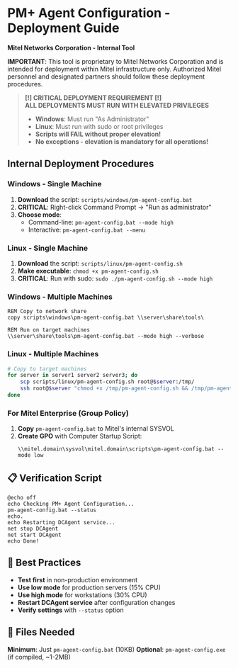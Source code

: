 # PM+ Agent Configuration - Deployment Guide

**Mitel Networks Corporation - Internal Tool**

**IMPORTANT**: This tool is proprietary to Mitel Networks Corporation and is intended for deployment within Mitel infrastructure only. Authorized Mitel personnel and designated partners should follow these deployment procedures.

> **[!] CRITICAL DEPLOYMENT REQUIREMENT [!]**  
> **ALL DEPLOYMENTS MUST RUN WITH ELEVATED PRIVILEGES**
> - **Windows**: Must run "As Administrator" 
> - **Linux**: Must run with sudo or root privileges
> - **Scripts will FAIL without proper elevation!**
> - **No exceptions - elevation is mandatory for all operations!**

## **Internal Deployment Procedures**

### Windows - Single Machine
1. **Download** the script: `scripts/windows/pm-agent-config.bat`
2. **CRITICAL**: Right-click Command Prompt → "Run as administrator"
3. **Choose mode**:
   - Command-line: `pm-agent-config.bat --mode high`
   - Interactive: `pm-agent-config.bat --menu`

### Linux - Single Machine
1. **Download** the script: `scripts/linux/pm-agent-config.sh`
2. **Make executable**: `chmod +x pm-agent-config.sh`
3. **CRITICAL**: Run with sudo: `sudo ./pm-agent-config.sh --mode high`

### Windows - Multiple Machines
```batch
REM Copy to network share
copy scripts\windows\pm-agent-config.bat \\server\share\tools\

REM Run on target machines
\\server\share\tools\pm-agent-config.bat --mode high --verbose
```

### Linux - Multiple Machines
```bash
# Copy to target machines
for server in server1 server2 server3; do
    scp scripts/linux/pm-agent-config.sh root@$server:/tmp/
    ssh root@$server "chmod +x /tmp/pm-agent-config.sh && /tmp/pm-agent-config.sh --mode high"
done
```

### For Mitel Enterprise (Group Policy)
1. **Copy** `pm-agent-config.bat` to Mitel's internal SYSVOL
2. **Create GPO** with Computer Startup Script:
   ```batch
   \\mitel.domain\sysvol\mitel.domain\scripts\pm-agent-config.bat --mode low
   ```

## 📋 **Verification Script**

```batch
@echo off
echo Checking PM+ Agent Configuration...
pm-agent-config.bat --status
echo.
echo Restarting DCAgent service...
net stop DCAgent
net start DCAgent
echo Done!
```

## 🎯 **Best Practices**

- **Test first** in non-production environment
- **Use low mode** for production servers (15% CPU)
- **Use high mode** for workstations (30% CPU)
- **Restart DCAgent service** after configuration changes
- **Verify settings** with `--status` option

## 📁 **Files Needed**

**Minimum**: Just `pm-agent-config.bat` (10KB)
**Optional**: `pm-agent-config.exe` (if compiled, ~1-2MB)
